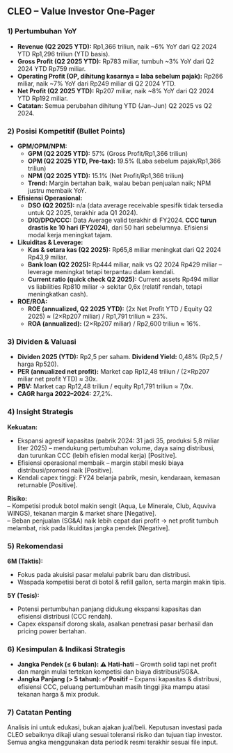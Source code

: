 ## CLEO – Value Investor One‑Pager

### 1) Pertumbuhan YoY
- **Revenue (Q2 2025 YTD):** Rp1,366 triliun, naik ~6% YoY dari Q2 2024 YTD Rp1,296 triliun (YTD basis).
- **Gross Profit (Q2 2025 YTD):** Rp783 miliar, tumbuh ~3% YoY dari Q2 2024 YTD Rp759 miliar.
- **Operating Profit (OP, dihitung kasarnya = laba sebelum pajak):** Rp266 miliar, naik ~7% YoY dari Rp249 miliar di Q2 2024 YTD.
- **Net Profit (Q2 2025 YTD):** Rp207 miliar, naik ~8% YoY dari Q2 2024 YTD Rp192 miliar.  
- **Catatan:** Semua perubahan dihitung YTD (Jan–Jun) Q2 2025 vs Q2 2024.

### 2) Posisi Kompetitif (Bullet Points)
- **GPM/OPM/NPM:**
    - **GPM (Q2 2025 YTD):** 57% (Gross Profit/Rp1,366 triliun)
    - **OPM (Q2 2025 YTD, Pre-tax):** 19.5% (Laba sebelum pajak/Rp1,366 triliun)
    - **NPM (Q2 2025 YTD):** 15.1% (Net Profit/Rp1,366 triliun)
    - **Trend:** Margin bertahan baik, walau beban penjualan naik; NPM justru membaik YoY.
- **Efisiensi Operasional:**
    - **DSO (Q2 2025):** n/a (data average receivable spesifik tidak tersedia untuk Q2 2025, terakhir ada Q1 2024).
    - **DIO/DPO/CCC:** Data Average valid terakhir di FY2024. **CCC turun drastis ke 10 hari (FY2024),** dari 50 hari sebelumnya. Efisiensi modal kerja meningkat tajam.
- **Likuiditas & Leverage:**
    - **Kas & setara kas (Q2 2025):** Rp65,8 miliar meningkat dari Q2 2024 Rp43,9 miliar.
    - **Bank loan (Q2 2025):** Rp444 miliar, naik vs Q2 2024 Rp429 miliar – leverage meningkat tetapi terpantau dalam kendali.
    - **Current ratio (quick check Q2 2025):** Current assets Rp494 miliar vs liabilities Rp810 miliar → sekitar 0,6x (relatif rendah, tetapi meningkatkan cash).
- **ROE/ROA:**
    - **ROE (annualized, Q2 2025 YTD):** (2x Net Profit YTD / Equity Q2 2025) ≈ (2×Rp207 miliar) / Rp1,791 triliun ≈ 23%.
    - **ROA (annualized):** (2×Rp207 miliar) / Rp2,600 triliun ≈ 16%.

### 3) Dividen & Valuasi
- **Dividen 2025 (YTD):** Rp2,5 per saham. **Dividend Yield:** 0,48% (Rp2,5 / harga Rp520).
- **PER (annualized net profit):** Market cap Rp12,48 triliun / (2×Rp207 miliar net profit YTD) ≈ 30x.
- **PBV:** Market cap Rp12,48 triliun / equity Rp1,791 triliun ≈ 7,0x.
- **CAGR harga 2022–2024:** 27,2%.

### 4) Insight Strategis
**Kekuatan:**  
+ Ekspansi agresif kapasitas (pabrik 2024: 31 jadi 35, produksi 5,8 miliar liter 2025) – mendukung pertumbuhan volume, daya saing distribusi, dan turunkan CCC (lebih efisien modal kerja) [Positive].
+ Efisiensi operasional membaik – margin stabil meski biaya distribusi/promosi naik [Positive].
+ Kendali capex tinggi: FY24 belanja pabrik, mesin, kendaraan, kemasan returnable [Positive].

**Risiko:**  
– Kompetisi produk botol makin sengit (Aqua, Le Minerale, Club, Aquviva WINGS), tekanan margin & market share [Negative].  
– Beban penjualan (SG&A) naik lebih cepat dari profit → net profit tumbuh melambat, risk pada likuiditas jangka pendek [Negative].

### 5) Rekomendasi
**6M (Taktis):**  
+ Fokus pada akuisisi pasar melalui pabrik baru dan distribusi.
+ Waspada kompetisi berat di botol & refill gallon, serta margin makin tipis.

**5Y (Tesis):**  
+ Potensi pertumbuhan panjang didukung ekspansi kapasitas dan efisiensi distribusi (CCC rendah).
+ Capex ekspansif dorong skala, asalkan penetrasi pasar berhasil dan pricing power bertahan.

### 6) Kesimpulan & Indikasi Strategis
- **Jangka Pendek (≤ 6 bulan): ⚠️ Hati‑hati** – Growth solid tapi net profit dan margin mulai tertekan kompetisi dan biaya distribusi/SG&A.
- **Jangka Panjang (> 5 tahun): ✅ Positif** – Expansi kapasitas & distribusi, efisiensi CCC, peluang pertumbuhan masih tinggi jika mampu atasi tekanan harga & mix produk.

### 7) Catatan Penting
Analisis ini untuk edukasi, bukan ajakan jual/beli. Keputusan investasi pada CLEO sebaiknya dikaji ulang sesuai toleransi risiko dan tujuan tiap investor. Semua angka menggunakan data periodik resmi terakhir sesuai file input.